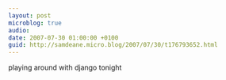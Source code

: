 ```yaml
---
layout: post
microblog: true
audio: 
date: 2007-07-30 01:00:00 +0100
guid: http://samdeane.micro.blog/2007/07/30/t176793652.html
---
```

playing around with django tonight
